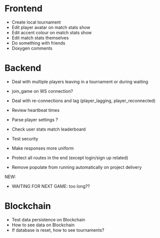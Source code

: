 # Frontend
- Create local tournament
- Edit player avatar on match stats show
- Edit accent colour on match stats show
- Edit match stats themselves
- Do something with friends
- Doxygen comments

# Backend
- Deal with multiple players leaving in a tournament or during waiting

- join_game on WS connection?
- Deal with re-connections and lag (player_lagging, player_reconnected)
- Review heartbeat times

- Parse player settings ?
- Check user stats match leaderboard
- Test security
- Make responses more uniform
- Protect all routes in the end (except login/sign up related)
- Remove populate from running automatically on project delivery

NEW:
- WAITING FOR NEXT GAME: too long?? 

# Blockchain
- Test data persistence on Blockchain
- How to see data on Blockchain
- If database is reset, how to see tournaments?